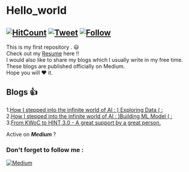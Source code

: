 # Hello_world 
[![HitCount](http://hits.dwyl.io/srvkmr130/srvkmr130/hello_world.svg)](http://hits.dwyl.io/srvkmr130/srvkmr130/hello_world)
[![Tweet](https://img.shields.io/twitter/url/http/srvkmr130.svg?style=social)](https://twitter.com/srvkmr130)
[![Follow](https://img.shields.io/twitter/follow/espadrine.svg?label=Follow&style=social)](https://twitter.com/srvkmr130)
---
This is my first repository . :smiley:  
Check out my [Resume](https://drive.google.com/open?id=1jwafQFLr31eM_7kXDEncLhJYiLrjhQoz) here !!  
I would also like to share my blogs which I usually write in my free time.  
These blogs are published officially on Medium.  
Hope you will :heart: it.  

## Blogs :+1:
 1.[How I stepped into the infinite world of AI : ) Exploring Data ( :](https://medium.com/@srvkmr130/how-i-stepped-into-the-infinite-world-of-ai-exploring-data-6b9bca802876)  
 2.[How I stepped into the infinite world of AI : )Building ML Model ( :](https://medium.com/@srvkmr130/how-i-stepped-into-the-infinite-world-of-ai-exploring-ml-algorithms-1029cdb43b10)  
 3.[From KWoC to HINT 3.0 - A great support by a great person.](https://medium.com/@srvkmr130/from-kwoc-to-hint-3-0-a-great-support-by-a-great-person-c708786dc3bc)  


Active on **_Medium_** ?
### Don't forget to follow me :
[![Medium](https://img.shields.io/badge/Follow-Medium-lightgreen.svg)](https://medium.com/@srvkmr130)
